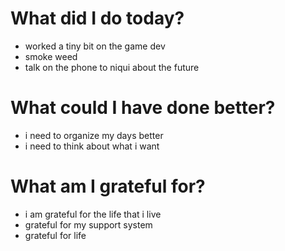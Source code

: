 # What did I do today?
- worked a tiny bit on the game dev
- smoke weed
- talk on the phone to niqui about the future

# What could I have done better?
- i need to organize my days better
- i need to think about what i want

# What am I grateful for?
- i am grateful for the life that i live
- grateful for my support system
- grateful for life